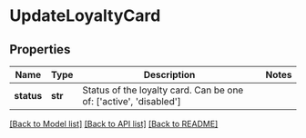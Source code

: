 # UpdateLoyaltyCard

## Properties
Name | Type | Description | Notes
------------ | ------------- | ------------- | -------------
**status** | **str** | Status of the loyalty card. Can be one of: [&#39;active&#39;, &#39;disabled&#39;]  | 

[[Back to Model list]](../README.md#documentation-for-models) [[Back to API list]](../README.md#documentation-for-api-endpoints) [[Back to README]](../README.md)


